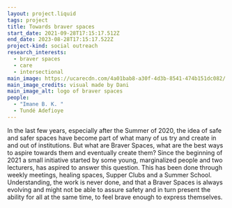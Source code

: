 ```yaml
---
layout: project.liquid
tags: project
title: Towards braver spaces
start_date: 2021-09-28T17:15:17.512Z
end_date: 2023-08-28T17:15:17.522Z
project-kind: social outreach
research_interests:
  - braver spaces
  - care
  - intersectional
main_image: https://ucarecdn.com/4a01bab8-a30f-4d3b-8541-474b151dc082/
main_image_credits: visual made by Dani
main_image_alt: logo of braver spaces
people:
  - "Imane B. K. "
  - Tundé Adefioye
---
```

In the last few years, especially after the Summer of 2020, the idea of safe and safer spaces have become part of what many of us try and create in and out of institutions. But what are Braver Spaces, what are the best ways to aspire towards them and eventually create them? Since the beginning of 2021 a small initiative started by some young, marginalized people and two lecturers, has aspired to answer this question. This has been done through weekly meetings, healing spaces, Supper Clubs and a Summer School. Understanding, the work is never done, and that a Braver Spaces is always evolving and might not be able to assure safety and in turn present the ability for all at the same time, to feel brave enough to express themselves.